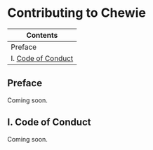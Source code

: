 # Contributing to Chewie

| **Contents**                                                      |
| ----------------------------------------------------------------- |
| Preface
| I. [Code of Conduct](#i-code-of-conduct)

## Preface

Coming soon.

## I. Code of Conduct

Coming soon.
